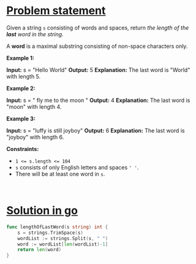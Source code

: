 # [Problem statement](https://leetcode.com/problems/length-of-last-word)

Given a string `s` consisting of words and spaces, return _the length of the **last** word in the string._

A **word** is a maximal substring consisting of non-space characters only.

**Example 1:**


**Input:** s = "Hello World"
**Output:** 5
**Explanation:** The last word is "World" with length 5.

**Example 2:**


**Input:** s = "   fly me   to   the moon  "
**Output:** 4
**Explanation:** The last word is "moon" with length 4.

**Example 3:**


**Input:** s = "luffy is still joyboy"
**Output:** 6
**Explanation:** The last word is "joyboy" with length 6.

**Constraints:**

* `1 <= s.length <= 104`
* `s` consists of only English letters and spaces `' '`.
* There will be at least one word in `s`.

<br />

# [Solution in go](https://leetcode.com/submissions/detail/947347413/)

```go
func lengthOfLastWord(s string) int {
    s = strings.TrimSpace(s)
    wordList := strings.Split(s, " ")
    word := wordList[len(wordList)-1]
    return len(word)
}
```